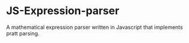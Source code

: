 # JS-Expression-parser
A mathematical expression parser written in Javascript  that implements pratt parsing.
